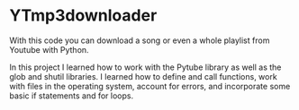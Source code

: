 # YTmp3downloader
With this code you can download a song or even a whole playlist from Youtube with Python.

In this project I learned how to work with the Pytube library as well as the glob and shutil libraries.
I learned how to define and call functions, work with files in the operating system, account for errors, and incorporate some basic if statements and for loops.

